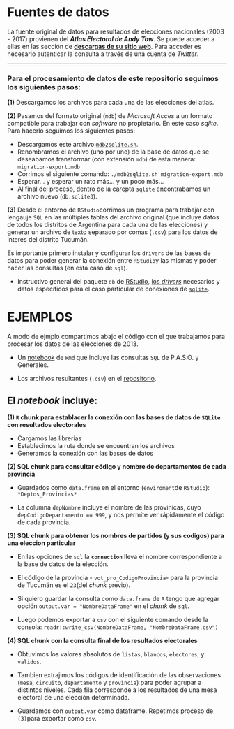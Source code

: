 # Fuentes de datos

La fuente original de datos para resultados de elecciones nacionales (2003 - 2017) provienen del **_Atlas Electoral de Andy Tow_**. Se puede acceder a ellas en  las sección de **[descargas de su sitio web](https://www.andytow.com/)**. Para acceder es necesario autenticar la consulta a través de una cuenta de *Twitter*. 

---

### Para el procesamiento de datos de este repositorio seguimos los siguientes pasos: 

**(1)** Descargamos los archivos para cada una de las elecciones del atlas. 

**(2)** Pasamos del formato original (`mdb`) de *Microsoft Acces* a un formato compatible para trabajar con *software* no propietario. En este caso *sqlite*. Para hacerlo seguimos los siguientes pasos: 
 -  Descargamos este archivo [`mdb2sqlite.sh`](https://raw.githubusercontent.com/atlaselectoral/elecciones/master/nacionales/fuente/mdb2sqlite.sh).
 -  Renombramos el archivo (uno por uno) de la base de datos que se deseabamos transformar (con extensión `mdb`) de esta manera: `migration-export.mdb` 
 -  Corrimos el siguiente comando:  `./mdb2sqlite.sh migration-export.mdb`
 -  Esperar... y esperar un rato más... y un poco más... 
 - Al final del proceso, dentro de la carepta `sqlite` encontrabamos un archivo nuevo (`db.sqlite3`). 

**(3)** Desde el entorno de `RStudio`corrimos un programa para trabajar con lengauje `SQL` en las múltiples tablas del archivo original (que incluye datos de todos los distritos de Argentina para cada una de las elecciones) y generar un archivo de texto separado por comas (`.csv`) para los datos de interes del distrito Tucumán. 

Es importante primero instalar y configurar los `drivers` de las bases de datos para poder generar la conexión entre `RStudio`y las mismas y poder hacer las consultas (en esta caso de `sql`). 

- Instructivo general del paquete `db` de [RStudio](https://db.rstudio.com), [los *drivers*](https://db.rstudio.com/best-practices/drivers/) necesarios y datos específicos para el caso particular de conexiones de [`sqlite`](https://db.rstudio.com/databases/sqlite/).


# EJEMPLOS

A modo de ejmplo compartimos abajo el código con el que trabajamos para procesar los datos de las elecciones de 2013. 

* Un [notebook](https://raw.githubusercontent.com/atlaselectoral/elecciones/master/nacionales/fuente/queriesSQL_Tuc2013.Rmd) de `Rmd` que incluye las consultas `SQL` de P.A.S.O. y Generales. 

* Los archivos resultantes (`.csv`) en el [repositorio](https://github.com/atlaselectoral/elecciones/tree/master/nacionales/resultados). 

## El _notebook_ incluye:

**(1) `R` chunk para establacer la conexión con las bases de datos de
`SQLite` con resultados electorales**

-   Cargamos las librerias
-   Establecimos la ruta donde se encuentran los archivos
-   Generamos la conexión con las bases de datos

**(2) SQL chunk para consultar código y nombre de departamentos de cada
provincia**

-   Guardados como `data.frame` en el entorno (`enviroment`de `RStudio`): `*Deptos_Provincias*`

-   La columna `depNombre` incluye el nombre de las provinicas, cuyo
    `depCodigoDepartamento == 999`, y nos permite ver rápidamente el código de cada provincia.

**(3) SQL chunk para obtener los nombres de partidos (y sus codigos) para una
eleccion particular**

-   En las opciones de `sql` la **`connection`** lleva el nombre
    correspondiente a la base de datos de la elección.

-   El código de la provincia - `vot_pro_CodigoProvincia`- para la provincia de Tucumán es el `23`(del *chunk* previo).

-   Si quiero guardar la consulta como `data.frame` de `R` tengo que agregar
    opción `output.var = "NombreDataFrame"` en el *chunk* de `sql`.

-   Luego podemos exportar a `csv` con el siguiente comando desde la consola:
    `readr::write_csv(NombreDataFrame, "NombreDataFrame.csv")`


**(4) SQL chunk con la consulta final de los resultados electorales**

-   Obtuvimos los valores absolutos de `listas`, `blancos`, `electores`, y `validos`.

-   Tambien extrajimos los códigos de identificación de las observaciones (`mesa`, `circuito`, `departamento` y `provincia`)
    para poder agrupar a distintos niveles. Cada fila corresponde a los resultados de una mesa electoral de una elección determinada. 

-   Guardamos con `output.var` como dataframe. Repetimos proceso de `(3)`para exportar como `csv`.


